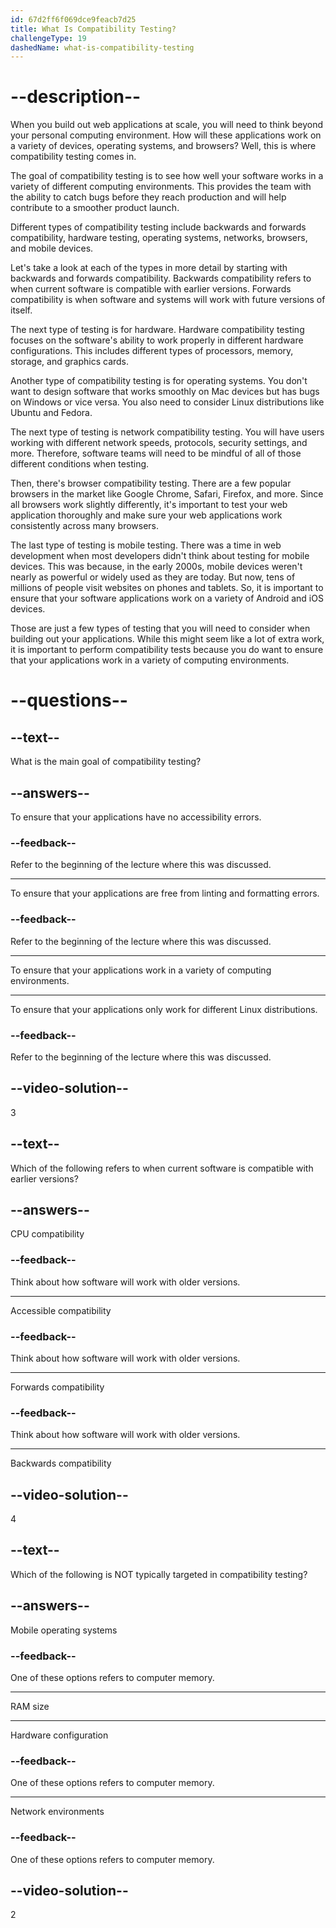 ```yaml
---
id: 67d2ff6f069dce9feacb7d25
title: What Is Compatibility Testing?
challengeType: 19
dashedName: what-is-compatibility-testing
---
```


# --description--

When you build out web applications at scale, you will need to think beyond your personal computing environment. How will these applications work on a variety of devices, operating systems, and browsers? Well, this is where compatibility testing comes in.

The goal of compatibility testing is to see how well your software works in a variety of different computing environments. This provides the team with the ability to catch bugs before they reach production and will help contribute to a smoother product launch.

Different types of compatibility testing include backwards and forwards compatibility, hardware testing, operating systems, networks, browsers, and mobile devices.

Let's take a look at each of the types in more detail by starting with backwards and forwards compatibility. Backwards compatibility refers to when current software is compatible with earlier versions. Forwards compatibility is when software and systems will work with future versions of itself.

The next type of testing is for hardware. Hardware compatibility testing focuses on the software's ability to work properly in different hardware configurations. This includes different types of processors, memory, storage, and graphics cards.

Another type of compatibility testing is for operating systems. You don't want to design software that works smoothly on Mac devices but has bugs on Windows or vice versa. You also need to consider Linux distributions like Ubuntu and Fedora.

The next type of testing is network compatibility testing. You will have users working with different network speeds, protocols, security settings, and more. Therefore, software teams will need to be mindful of all of those different conditions when testing.

Then, there's browser compatibility testing. There are a few popular browsers in the market like Google Chrome, Safari, Firefox, and more. Since all browsers work slightly differently, it's important to test your web application thoroughly and make sure your web applications work consistently across many browsers.

The last type of testing is mobile testing. There was a time in web development when most developers didn't think about testing for mobile devices. This was because, in the early 2000s, mobile devices weren't nearly as powerful or widely used as they are today. But now, tens of millions of people visit websites on phones and tablets. So, it is important to ensure that your software applications work on a variety of Android and iOS devices.

Those are just a few types of testing that you will need to consider when building out your applications. While this might seem like a lot of extra work, it is important to perform compatibility tests because you do want to ensure that your applications work in a variety of computing environments.

# --questions--

## --text--

What is the main goal of compatibility testing?

## --answers--

To ensure that your applications have no accessibility errors.

### --feedback--

Refer to the beginning of the lecture where this was discussed.

---

To ensure that your applications are free from linting and formatting errors.

### --feedback--

Refer to the beginning of the lecture where this was discussed.

---

To ensure that your applications work in a variety of computing environments.

---

To ensure that your applications only work for different Linux distributions.

### --feedback--

Refer to the beginning of the lecture where this was discussed.

## --video-solution--

3

## --text--

Which of the following refers to when current software is compatible with earlier versions?

## --answers--

CPU compatibility

### --feedback--

Think about how software will work with older versions.

---

Accessible compatibility

### --feedback--

Think about how software will work with older versions.

---

Forwards compatibility

### --feedback--

Think about how software will work with older versions.

---

Backwards compatibility

## --video-solution--

4

## --text--

Which of the following is NOT typically targeted in compatibility testing?

## --answers--

Mobile operating systems

### --feedback--

One of these options refers to computer memory.

---

RAM size

---

Hardware configuration

### --feedback--

One of these options refers to computer memory.

---

Network environments

### --feedback--

One of these options refers to computer memory.

## --video-solution--

2

